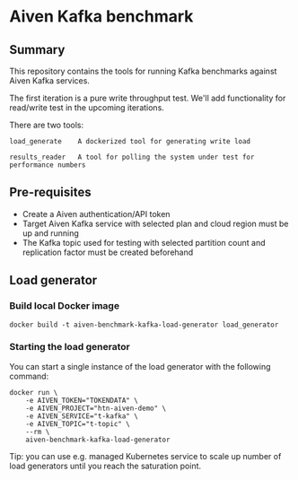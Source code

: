 # Aiven Kafka benchmark

## Summary

This repository contains the tools for running Kafka benchmarks against Aiven Kafka services.

The first iteration is a pure write throughput test. We'll add functionality for read/write test in the upcoming iterations.

There are two tools:

    load_generate    A dockerized tool for generating write load

    results_reader   A tool for polling the system under test for performance numbers

## Pre-requisites

 - Create a Aiven authentication/API token
 - Target Aiven Kafka service with selected plan and cloud region must be up and running
 - The Kafka topic used for testing with selected partition count and replication factor must be created beforehand

## Load generator

### Build local Docker image

    docker build -t aiven-benchmark-kafka-load-generator load_generator

### Starting the load generator

You can start a single instance of the load generator with the following command:

    docker run \
        -e AIVEN_TOKEN="TOKENDATA" \
        -e AIVEN_PROJECT="htn-aiven-demo" \
        -e AIVEN_SERVICE="t-kafka" \
        -e AIVEN_TOPIC="t-topic" \
        --rm \
        aiven-benchmark-kafka-load-generator

Tip: you can use e.g. managed Kubernetes service to scale up number of load generators until you reach the saturation point.

